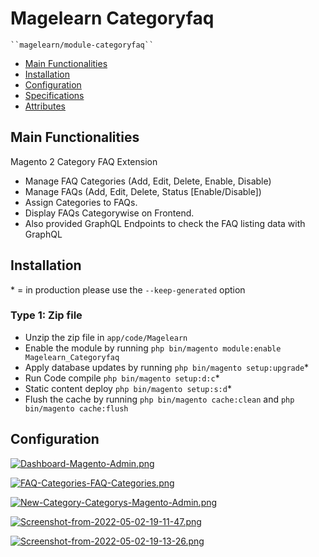 # Magelearn Categoryfaq

    ``magelearn/module-categoryfaq``

 - [Main Functionalities](#markdown-header-main-functionalities)
 - [Installation](#markdown-header-installation)
 - [Configuration](#markdown-header-configuration)
 - [Specifications](#markdown-header-specifications)
 - [Attributes](#markdown-header-attributes)


## Main Functionalities
Magento 2 Category FAQ Extension
- Manage FAQ Categories (Add, Edit, Delete, Enable, Disable)
- Manage FAQs (Add, Edit, Delete, Status [Enable/Disable])
- Assign Categories to FAQs.
- Display FAQs Categorywise on Frontend.
- Also provided GraphQL Endpoints to check the FAQ listing data with GraphQL

## Installation
\* = in production please use the `--keep-generated` option

### Type 1: Zip file

 - Unzip the zip file in `app/code/Magelearn`
 - Enable the module by running `php bin/magento module:enable Magelearn_Categoryfaq`
 - Apply database updates by running `php bin/magento setup:upgrade`\*
 - Run Code compile `php bin/magento setup:d:c`\*
 - Static content deploy `php bin/magento setup:s:d`\*
 - Flush the cache by running `php bin/magento cache:clean` and `php bin/magento cache:flush` 

## Configuration

[![Dashboard-Magento-Admin.png](https://i.postimg.cc/MT3252j4/Dashboard-Magento-Admin.png)](https://postimg.cc/9R9nXkbt)

[![FAQ-Categories-FAQ-Categories.png](https://i.postimg.cc/mk1qSc4z/FAQ-Categories-FAQ-Categories.png)](https://postimg.cc/ctZXxLr0)

[![New-Category-Categorys-Magento-Admin.png](https://i.postimg.cc/VLq1yTyS/New-Category-Categorys-Magento-Admin.png)](https://postimg.cc/BXnRHmns)

[![Screenshot-from-2022-05-02-19-11-47.png](https://i.postimg.cc/j5n0M3QS/Screenshot-from-2022-05-02-19-11-47.png)](https://postimg.cc/PpHRx4Rg)

[![Screenshot-from-2022-05-02-19-13-26.png](https://i.postimg.cc/mgLvvgNq/Screenshot-from-2022-05-02-19-13-26.png)](https://postimg.cc/0b4Xmx4d)

